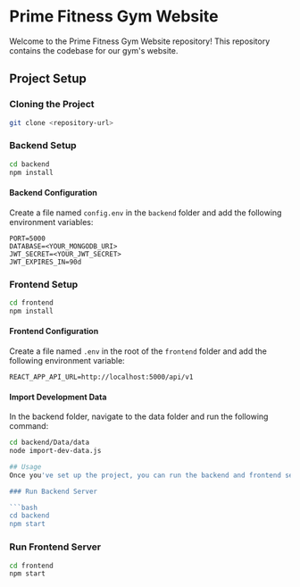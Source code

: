 # Prime Fitness Gym Website

Welcome to the Prime Fitness Gym Website repository! This repository contains the codebase for our gym's website.

## Project Setup

### Cloning the Project

```bash
git clone <repository-url>
```

### Backend Setup

```bash
cd backend
npm install
```

#### Backend Configuration

Create a file named `config.env` in the `backend` folder and add the following environment variables:

```
PORT=5000
DATABASE=<YOUR_MONGODB_URI>
JWT_SECRET=<YOUR_JWT_SECRET>
JWT_EXPIRES_IN=90d
```

### Frontend Setup

```bash
cd frontend
npm install
```

#### Frontend Configuration

Create a file named `.env` in the root of the `frontend` folder and add the following environment variable:

```
REACT_APP_API_URL=http://localhost:5000/api/v1
```
#### Import Development Data

In the backend folder, navigate to the data folder and run the following command:

```bash
cd backend/Data/data
node import-dev-data.js

## Usage
Once you've set up the project, you can run the backend and frontend servers:

### Run Backend Server

```bash
cd backend
npm start
```

### Run Frontend Server

```bash
cd frontend
npm start
```

